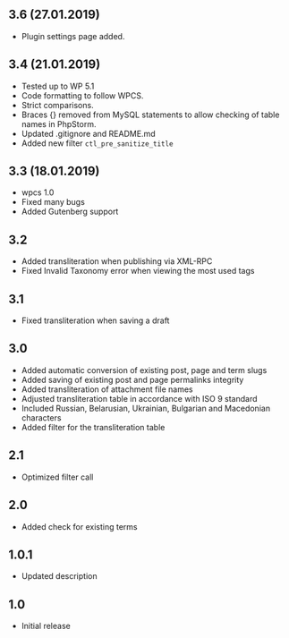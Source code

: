 ## 3.6 (27.01.2019)
* Plugin settings page added.

## 3.4 (21.01.2019)
* Tested up to WP 5.1
* Code formatting to follow WPCS.
* Strict comparisons.
* Braces {} removed from MySQL statements to allow checking of table names in PhpStorm.
* Updated .gitignore and README.md
* Added new filter `ctl_pre_sanitize_title`

## 3.3 (18.01.2019)
* wpcs 1.0
* Fixed many bugs
* Added Gutenberg support

## 3.2
* Added transliteration when publishing via XML-RPC
* Fixed Invalid Taxonomy error when viewing the most used tags

## 3.1
* Fixed transliteration when saving a draft

## 3.0
* Added automatic conversion of existing post, page and term slugs
* Added saving of existing post and page permalinks integrity
* Added transliteration of attachment file names
* Adjusted transliteration table in accordance with ISO 9 standard
* Included Russian, Belarusian, Ukrainian, Bulgarian and Macedonian characters
* Added filter for the transliteration table

## 2.1
* Optimized filter call

## 2.0
* Added check for existing terms

## 1.0.1
* Updated description

## 1.0
* Initial release